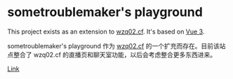# sometroublemaker's playground

This project exists as an extension to [wzq02.cf](https://wzq02.cf/). It's based on [Vue 3](https://vuejs.org/).

sometroublemaker's playground 作为 [wzq02.cf](https://wzq02.cf/) 的一个扩充而存在。目前该站点整合了 wzq02.cf 的直播页和聊天室功能，以后会考虑整合更多东西进来。

[Link](https://wzq02.cf/playgrnd)